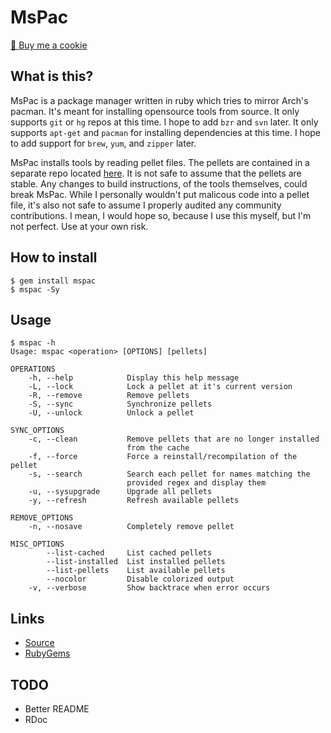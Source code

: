 # MsPac

<a href="https://www.buymeacoffee.com/mjwhitta">🍪 Buy me a cookie</a>

## What is this?

MsPac is a package manager written in ruby which tries to mirror
Arch's pacman. It's meant for installing opensource tools from source.
It only supports `git` or `hg` repos at this time. I hope to add `bzr`
and `svn` later. It only supports `apt-get` and `pacman` for
installing dependencies at this time. I hope to add support for
`brew`, `yum`, and `zipper` later.

MsPac installs tools by reading pellet files. The pellets are
contained in a separate repo located
[here](https://gitlab.com/mjwhitta/pellets). It is not safe to assume
that the pellets are stable. Any changes to build instructions, of the
tools themselves, could break MsPac. While I personally wouldn't put
malicous code into a pellet file, it's also not safe to assume I
properly audited any community contributions. I mean, I would hope so,
because I use this myself, but I'm not perfect. Use at your own risk.

## How to install

```
$ gem install mspac
$ mspac -Sy
```

## Usage

```
$ mspac -h
Usage: mspac <operation> [OPTIONS] [pellets]

OPERATIONS
    -h, --help            Display this help message
    -L, --lock            Lock a pellet at it's current version
    -R, --remove          Remove pellets
    -S, --sync            Synchronize pellets
    -U, --unlock          Unlock a pellet

SYNC_OPTIONS
    -c, --clean           Remove pellets that are no longer installed
                          from the cache
    -f, --force           Force a reinstall/recompilation of the pellet
    -s, --search          Search each pellet for names matching the
                          provided regex and display them
    -u, --sysupgrade      Upgrade all pellets
    -y, --refresh         Refresh available pellets

REMOVE_OPTIONS
    -n, --nosave          Completely remove pellet

MISC_OPTIONS
        --list-cached     List cached pellets
        --list-installed  List installed pellets
        --list-pellets    List available pellets
        --nocolor         Disable colorized output
    -v, --verbose         Show backtrace when error occurs
```

## Links

- [Source](https://gitlab.com/mjwhitta/mspac)
- [RubyGems](https://rubygems.org/gems/mspac)

## TODO

- Better README
- RDoc
